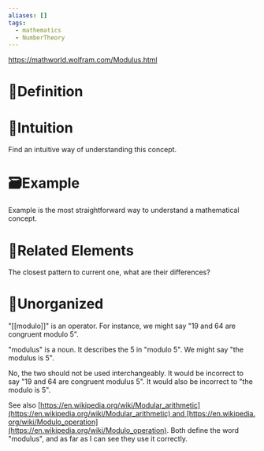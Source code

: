 ```yaml
---
aliases: []
tags:
  - mathematics
  - NumberTheory
---
```

https://mathworld.wolfram.com/Modulus.html

# 📝Definition

# 🧠Intuition
Find an intuitive way of understanding this concept.

# 🗃Example
Example is the most straightforward way to understand a mathematical concept.

# 🌱Related Elements
The closest pattern to current one, what are their differences?


# 🍂Unorganized
"[[modulo]]" is an operator. For instance, we might say "19 and 64 are congruent modulo 5".

"modulus" is a noun. It describes the 5 in "modulo 5". We might say "the modulus is 5".

No, the two should not be used interchangeably. It would be incorrect to say "19 and 64 are congruent modulus 5". It would also be incorrect to "the modulo is 5".

See also [https://en.wikipedia.org/wiki/Modular_arithmetic](https://en.wikipedia.org/wiki/Modular_arithmetic) and [https://en.wikipedia.org/wiki/Modulo_operation](https://en.wikipedia.org/wiki/Modulo_operation). Both define the word "modulus", and as far as I can see they use it correctly.